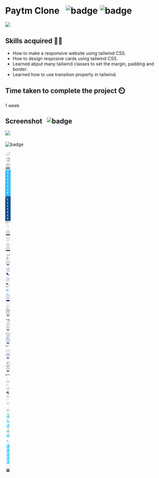 # Paytm Clone &nbsp; ![badge](https://img.shields.io/badge/-HTML-brightgreen) ![badge](https://img.shields.io/badge/-Tailwind%20CSS-blue) 

[![](https://img.shields.io/badge/Live-Link-blue)](https://paytmclone-site.netlify.app/)

## Skills acquired 👨‍💻
- How to make a responsive website using tailwind CSS.
- How to design resposive cards using tailwind CSS.
- Learned abput many tailwind classes to set the margin, padding and border.
- Learned how to use transition property in tailwind. 

## Time taken to complete the project ⏲️

1 week

## Screenshot &nbsp; ![badge](https://img.shields.io/badge/Website-Screenshot-orange)
![](./assets/screenshot.png)
<br>
<br>
![badge](https://img.shields.io/badge/Mobile-View-yellow)
<br>
<br>
![](./assets/mobileview.png)